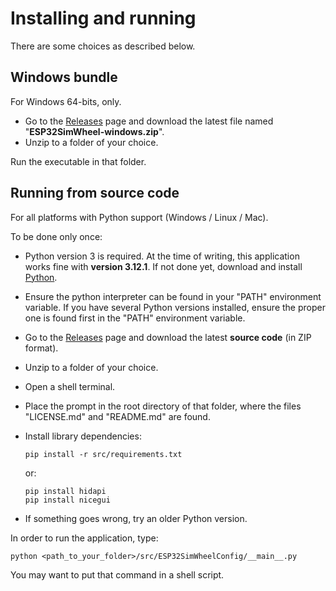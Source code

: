 # Installing and running

There are some choices as described below.

## Windows bundle

For Windows 64-bits, only.

- Go to the [Releases](https://github.com/afpineda/SimWheelESP32Config/releases) page
  and download the latest file named "**ESP32SimWheel-windows.zip**".
- Unzip to a folder of your choice.

Run the executable in that folder.

## Running from source code

For all platforms with Python support (Windows / Linux / Mac).

To be done only once:

- Python version 3 is required. At the time of writing, this application works fine with **version 3.12.1**.
  If not done yet, download and install [Python](https://www.python.org/downloads/).
- Ensure the python interpreter can be found in your "PATH" environment variable.
  If you have several Python versions installed, ensure the proper one is found first
  in the "PATH" environment variable.
- Go to the [Releases](https://github.com/afpineda/SimWheelESP32Config/releases) page
  and download the latest **source code** (in ZIP format).
- Unzip to a folder of your choice.
- Open a shell terminal.
- Place the prompt in the root directory of that folder,
  where the files "LICENSE.md" and "README.md" are found.
- Install library dependencies:

  ```shell
  pip install -r src/requirements.txt
  ```

  or:

  ```shell
  pip install hidapi
  pip install nicegui
  ```

- If something goes wrong, try an older Python version.

In order to run the application, type:

```shell
python <path_to_your_folder>/src/ESP32SimWheelConfig/__main__.py
```

You may want to put that command in a shell script.
